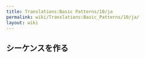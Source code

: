 ```yaml
---
title: Translations:Basic Patterns/10/ja
permalink: wiki/Translations:Basic_Patterns/10/ja/
layout: wiki
---
```


## シーケンスを作る
